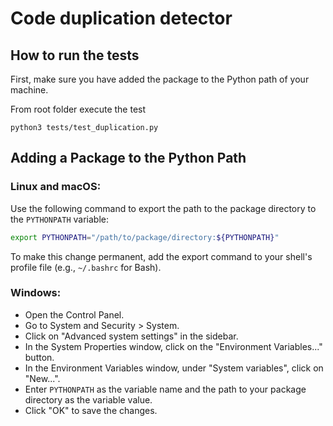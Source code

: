 # Code duplication detector

## How to run the tests
First, make sure you have added the package to the Python path of your machine.

From root folder execute the test
```
python3 tests/test_duplication.py
```

## Adding a Package to the Python Path

### Linux and macOS:
Use the following command to export the path to the package directory to the `PYTHONPATH` variable:
```bash
export PYTHONPATH="/path/to/package/directory:${PYTHONPATH}"
```
To make this change permanent, add the export command to your shell's profile file (e.g., `~/.bashrc` for Bash).

### Windows:
   - Open the Control Panel.
   - Go to System and Security > System.
   - Click on "Advanced system settings" in the sidebar.
   - In the System Properties window, click on the "Environment Variables..." button.
   - In the Environment Variables window, under "System variables", click on "New...".
   - Enter `PYTHONPATH` as the variable name and the path to your package directory as the variable value.
   - Click "OK" to save the changes.

